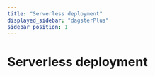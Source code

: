 ```yaml
---
title: "Serverless deployment"
displayed_sidebar: "dagsterPlus"
sidebar_position: 1
---
```


# Serverless deployment